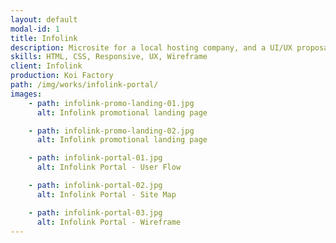 ```yaml
---
layout: default
modal-id: 1
title: Infolink
description: Microsite for a local hosting company, and a UI/UX proposal for their portal.
skills: HTML, CSS, Responsive, UX, Wireframe
client: Infolink
production: Koi Factory
path: /img/works/infolink-portal/
images:
    - path: infolink-promo-landing-01.jpg
      alt: Infolink promotional landing page

    - path: infolink-promo-landing-02.jpg
      alt: Infolink promotional landing page

    - path: infolink-portal-01.jpg
      alt: Infolink Portal - User Flow

    - path: infolink-portal-02.jpg
      alt: Infolink Portal - Site Map

    - path: infolink-portal-03.jpg
      alt: Infolink Portal - Wireframe
---
```

